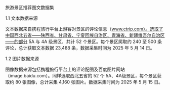 旅游景区推荐图文数据集

1.1 文本数据来源

文本数据来自携程旅行平台上游客对景区的评论信息（www.ctrip.com）。选取了中国西北五省——陕西省、甘肃省、宁夏回族自治区、青海省、新疆维吾尔自治区——的部分 5A 与 4A 级景区，共计 52 个景区。每个景区爬取约 240 至 500 条评论，总计获取文本数据 23,488 条，数据采集时间为 2025 年 5 月 14 日。

1.2 图片数据来源

图像数据来源包括携程旅行平台上的评论配图及百度图片网站（image.baidu.com）。同样选取西北五省的 52 个 5A、4A级景区，每个景区获取约 80 张图像，总计采集 4,160 张图片。数据采集时间为 2025 年 5 月 15 日。
